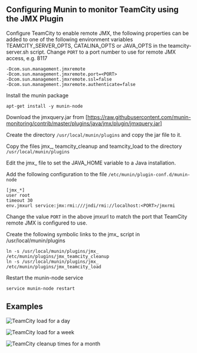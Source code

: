 ## Configuring Munin to monitor TeamCity using the JMX Plugin

Configure TeamCity to enable remote JMX, the following properties can be added to one of the following environment
variables TEAMCITY_SERVER_OPTS, CATALINA_OPTS or JAVA_OPTS in the teamcity-server.sh script. Change `PORT` to a port
number to use for remote JMX access, e.g. 8117

    -Dcom.sun.management.jmxremote
    -Dcom.sun.management.jmxremote.port=<PORT>
    -Dcom.sun.management.jmxremote.ssl=false
    -Dcom.sun.management.jmxremote.authenticate=false

Install the munin package

    apt-get install -y munin-node

Download the jmxquery.jar from [https://raw.githubusercontent.com/munin-monitoring/contrib/master/plugins/java/jmx/plugin/jmxquery.jar]

Create the directory `/usr/local/munin/plugins` and copy the jar file to it.

Copy the files jmx_, teamcity_cleanup and teamcity_load to the directory `/usr/local/munin/plugins`

Edit the jmx_ file to set the JAVA_HOME variable to a Java installation.

Add the following configuration to the file `/etc/munin/plugin-conf.d/munin-node` 

    [jmx_*]
    user root
    timeout 30
    env.jmxurl service:jmx:rmi:///jndi/rmi://localhost:<PORT>/jmxrmi

Change the value `PORT` in the above jmxurl to match the port that TeamCity remote JMX is configured to use.

Create the following symbolic links to the jmx_ script in /usr/local/munin/plugins

    ln -s /usr/local/munin/plugins/jmx_ /etc/munin/plugins/jmx_teamcity_cleanup
    ln -s /usr/local/munin/plugins/jmx_ /etc/munin/plugins/jmx_teamcity_load

Restart the munin-node service

    service munin-node restart

## Examples

![TeamCity load for a day](https://raw.githubusercontent.com/rodm/teamcity-jmx-plugin/master/config/munin/teamcity-queue-day.png "TeamCity load")

![TeamCity load for a week](https://raw.githubusercontent.com/rodm/teamcity-jmx-plugin/master/config/munin/teamcity-queue-week.png "TeamCity load")

![TeamCity cleanup times for a month](https://raw.githubusercontent.com/rodm/teamcity-jmx-plugin/master/config/munin/teamcity-cleanup-month.png "TeamCity cleanup")
